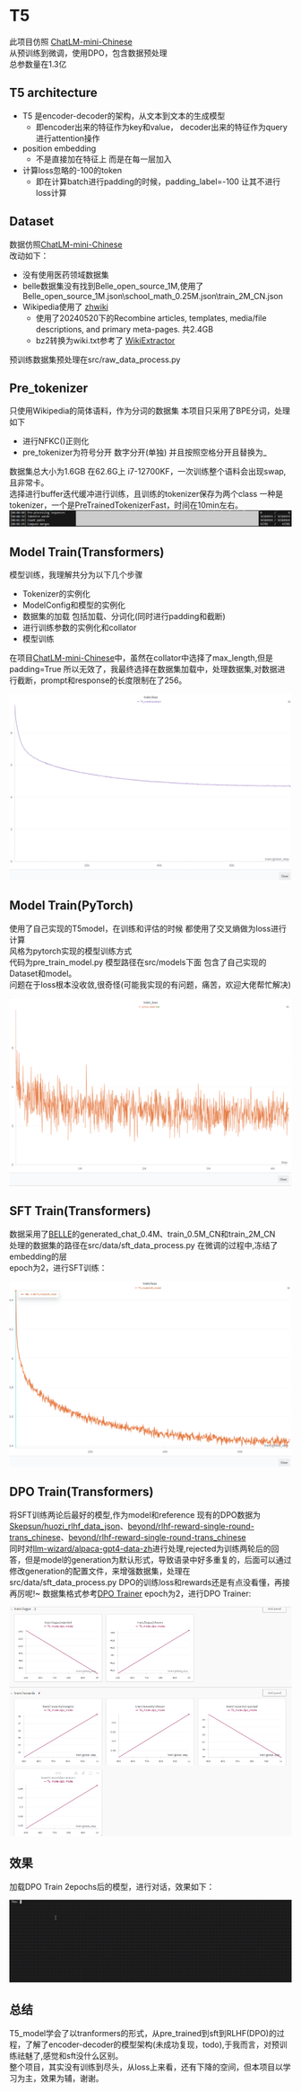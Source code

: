 # T5

此项目仿照 [ChatLM-mini-Chinese](https://github.com/charent/ChatLM-mini-Chinese?tab=readme-ov-file)  
从预训练到微调，使用DPO，包含数据预处理   
总参数量在1.3亿
## T5 architecture
* T5 是encoder-decoder的架构，从文本到文本的生成模型  
  * 即encoder出来的特征作为key和value， decoder出来的特征作为query进行attention操作
* position embedding
  * 不是直接加在特征上 而是在每一层加入
* 计算loss忽略的-100的token  
  * 即在计算batch进行padding的时候，padding_label=-100 让其不进行loss计算
## Dataset
数据仿照[ChatLM-mini-Chinese](https://github.com/charent/ChatLM-mini-Chinese?tab=readme-ov-file)  
改动如下：  
* 没有使用医药领域数据集
* belle数据集没有找到Belle_open_source_1M,使用了Belle_open_source_1M.json\school_math_0.25M.json\train_2M_CN.json
* Wikipedia使用了 [zhwiki](https://dumps.wikimedia.org/zhwiki/)   
  * 使用了20240520下的Recombine articles, templates, media/file descriptions, and primary meta-pages. 共2.4GB
  * bz2转换为wiki.txt参考了 [WikiExtractor](https://github.com/apertium/WikiExtractor) 

预训练数据集预处理在src/raw_data_process.py

## Pre_tokenizer
只使用Wikipedia的简体语料，作为分词的数据集
本项目只采用了BPE分词，处理如下   
*  进行NFKC()正则化
*  pre_tokenizer为符号分开 数字分开(单独) 并且按照空格分开且替换为_   

数据集总大小为1.6GB 在62.6G上 i7-12700KF，一次训练整个语料会出现swap,且非常卡。   
选择进行buffer迭代缓冲进行训练，且训练的tokenizer保存为两个class 一种是tokenizer，一个是PreTrainedTokenizerFast，时间在10min左右。
![pre_tokenizer](./img/pre_tokenizer.png)

## Model Train(Transformers)
模型训练，我理解共分为以下几个步骤   
* Tokenizer的实例化
* ModelConfig和模型的实例化
* 数据集的加载 包括加载、分词化(同时进行padding和截断)
* 进行训练参数的实例化和collator
* 模型训练

在项目[ChatLM-mini-Chinese](https://github.com/charent/ChatLM-mini-Chinese?tab=readme-ov-file)中，虽然在collator中选择了max_length,但是padding=True 所以无效了，我最终选择在数据集加载中，处理数据集,对数据进行截断，prompt和response的长度限制在了256。   

![pre_trained(transformers)](./img/pre_train(transformers).png)
## Model Train(PyTorch)
使用了自己实现的T5model，在训练和评估的时候 都使用了交叉熵做为loss进行计算   
风格为pytorch实现的模型训练方式   
代码为pre_train_model.py 模型路径在src/models下面 包含了自己实现的Dataset和model。   
问题在于loss根本没收敛,很奇怪(可能我实现的有问题，痛苦，欢迎大佬帮忙解决)    

![pre_trained(pytorch)](./img/pre_train(pytorch).png)

## SFT Train(Transformers)

数据采用了[BELLE](https://huggingface.co/BelleGroup)的generated_chat_0.4M、train_0.5M_CN和train_2M_CN  
处理的数据集的路径在src/data/sft_data_process.py
在微调的过程中,冻结了embedding的层   
epoch为2，进行SFT训练：   

![SFT](./img/sft.png)

## DPO Train(Transformers)
将SFT训练两论后最好的模型,作为model和reference
现有的DPO数据为[Skepsun/huozi_rlhf_data_json](https://huggingface.co/datasets/Skepsun/huozi_rlhf_data_json)、[beyond/rlhf-reward-single-round-trans_chinese](https://huggingface.co/datasets/beyond/rlhf-reward-single-round-trans_chinese)、[beyond/rlhf-reward-single-round-trans_chinese](https://huggingface.co/datasets/beyond/rlhf-reward-single-round-trans_chinese)   
同时对[llm-wizard/alpaca-gpt4-data-zh](https://huggingface.co/datasets/llm-wizard/alpaca-gpt4-data-zh)进行处理,rejected为训练两轮后的回答，但是model的generation为默认形式，导致语录中好多重复的，后面可以通过修改generation的配置文件，来增强数据集，处理在src/data/sft_data_process.py 
DPO的训练loss和rewards还是有点没看懂，再接再厉呢!~
数据集格式参考[DPO Trainer](https://huggingface.co/docs/trl/en/dpo_trainer)
epoch为2，进行DPO Trainer:   

![DPO Trainer](./img/dpo.png)

## 效果
加载DPO Train 2epochs后的模型，进行对话，效果如下：   

![chatbot](./img/chatbot.gif)
## 总结
T5_model学会了以tranformers的形式，从pre_trained到sft到RLHF(DPO)的过程，了解了encoder-decoder的模型架构(未成功复现，todo),于我而言，对预训练祛魅了,感觉和sft没什么区别。   
整个项目，其实没有训练到尽头，从loss上来看，还有下降的空间，但本项目以学习为主，效果为辅，谢谢。
